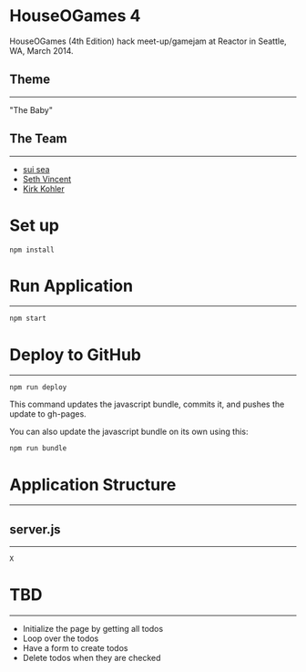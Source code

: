 # HouseOGames 4
HouseOGames (4th Edition) hack meet-up/gamejam at Reactor in Seattle, WA, March 2014.

## Theme
---
"The Baby"

## The Team
---
 * <a href="https://github.com/suisea">sui sea</a>
 * <a href="https://github.com/sethvincent">Seth Vincent</a>
 * <a href="https://github.com/kirkkohler">Kirk Kohler</a>

# Set up

```
npm install
```

# Run Application
---

```
npm start
```

# Deploy to GitHub
---

```
npm run deploy
```

This command updates the javascript bundle, commits it, and pushes the update to gh-pages.

You can also update the javascript bundle on its own using this:

```
npm run bundle
```

# Application Structure
---

## server.js
---
	X

# TBD
---
* Initialize the page by getting all todos
* Loop over the todos
* Have a form to create todos
* Delete todos when they are checked
